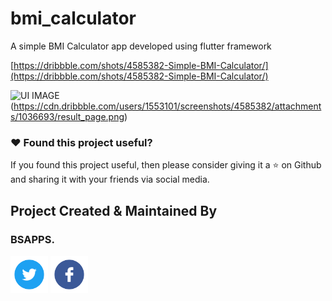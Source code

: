 # bmi_calculator

A simple BMI Calculator app developed using flutter framework


[https://dribbble.com/shots/4585382-Simple-BMI-Calculator/](https://dribbble.com/shots/4585382-Simple-BMI-Calculator/)

![UI IMAGE](https://cdn.dribbble.com/users/1553101/screenshots/4585382/attachments/1036694/selector_page.png)
(https://cdn.dribbble.com/users/1553101/screenshots/4585382/attachments/1036693/result_page.png)

### :heart: Found this project useful?

If you found this project useful, then please consider giving it a :star: on Github and sharing it with your friends via social media.


## Project Created & Maintained By

### BSAPPS.

<a href="https://twitter.com/spyderbibek"><img src="https://github.com/aritraroy/social-icons/blob/master/twitter-icon.png?raw=true" width="60"></a>
<a href="https://facebook.com/spyderbibek"><img src="https://github.com/aritraroy/social-icons/blob/master/facebook-icon.png?raw=true" width="60"></a>
